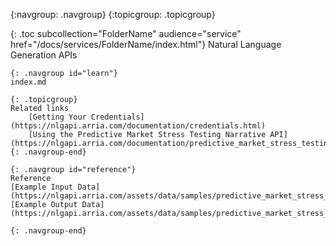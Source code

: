{:navgroup: .navgroup}
{:topicgroup: .topicgroup}

{: .toc subcollection="FolderName" audience="service" href="/docs/services/FolderName/index.html"}
Natural Language Generation APIs

    {: .navgroup id="learn"}
    index.md

    {: .topicgroup}
    Related links
		[Getting Your Credentials](https://nlgapi.arria.com/documentation/credentials.html)
        [Using the Predictive Market Stress Testing Narrative API](https://nlgapi.arria.com/documentation/predictive_market_stress_testing_doc.html)
    {: .navgroup-end}

    {: .navgroup id="reference"}
    Reference
	[Example Input Data](https://nlgapi.arria.com/assets/data/samples/predictive_market_stress_testing.json)
	[Example Output Data](https://nlgapi.arria.com/assets/data/samples/predictive_market_stress_testing_output.json)

    {: .navgroup-end}
    
